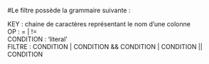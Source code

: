 #Le filtre possède la grammaire suivante :    
  
KEY : chaine de caractères représentant le nom d’une colonne  
OP : = | !=  
CONDITION : <KEY> <OP> ‘literal’  
FILTRE : CONDITION | CONDITION && CONDITION | CONDITION || CONDITION  

